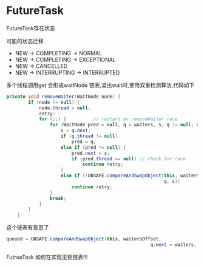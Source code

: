 # FutureTask

FutureTask存在状态

可能的状态迁移

* NEW -> COMPLETING -> NORMAL
* NEW -> COMPLETING -> EXCEPTIONAL
* NEW -> CANCELLED
* NEW -> INTERRUPTING -> INTERRUPTED

多个线程调用get 会形成waitNode 链表,溢出wait时,使用双重检测算法,代码如下

```java
private void removeWaiter(WaitNode node) {
        if (node != null) {
            node.thread = null;
            retry:
            for (;;) {          // restart on removeWaiter race
                for (WaitNode pred = null, q = waiters, s; q != null; q = s) {
                    s = q.next;
                    if (q.thread != null)
                        pred = q;
                    else if (pred != null) {
                        pred.next = s;
                        if (pred.thread == null) // check for race
                            continue retry;
                    }
                    else if (!UNSAFE.compareAndSwapObject(this, waitersOffset,
                                                          q, s))
                        continue retry;
                }
                break;
            }
        }
    }
```

这个链表有意思了

```java
queued = UNSAFE.compareAndSwapObject(this, waitersOffset,
                                                     q.next = waiters, q);
```

FutrueTask 如何在实现无锁链表!!!